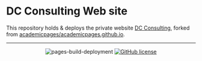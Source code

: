 # DC Consulting Web site

This repository holds & deploys the private website [DC Consulting](https://dcasesoria.github.io/), forked from [academicpages/academicpages.github.io](https://github.com/academicpages/academicpages.github.io).

---
<div align="center">
    
![pages-build-deployment](https://github.com/academicpages/academicpages.github.io/actions/workflows/pages/pages-build-deployment/badge.svg)
[![GitHub license](https://img.shields.io/github/license/academicpages/academicpages.github.io?color=blue)](https://github.com/academicpages/academicpages.github.io/blob/master/LICENSE)
</div>
